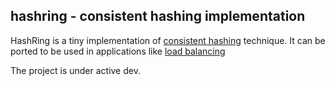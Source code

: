 ## hashring - consistent hashing implementation
HashRing is a tiny implementation of [consistent hashing](https://en.wikipedia.org/wiki/Consistent_hashing) technique. It can be ported to be used in applications
like [load balancing](https://en.wikipedia.org/wiki/Load_balancing_(computing))

The project is under active dev.
